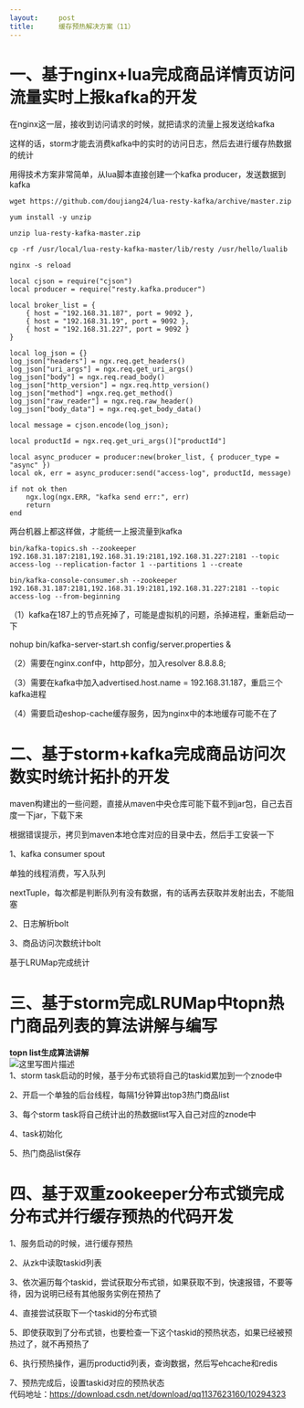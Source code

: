 ```yaml
---
layout:     post
title:      缓存预热解决方案（11）
---
```

<div id="article_content" class="article_content clearfix csdn-tracking-statistics" data-pid="blog" data-mod="popu_307" data-dsm="post">
								            <div id="content_views" class="markdown_views prism-atom-one-dark">
							<!-- flowchart 箭头图标 勿删 -->
							<svg xmlns="http://www.w3.org/2000/svg" style="display: none;"><path stroke-linecap="round" d="M5,0 0,2.5 5,5z" id="raphael-marker-block" style="-webkit-tap-highlight-color: rgba(0, 0, 0, 0);"></path></svg>
							<h1 id="一基于nginxlua完成商品详情页访问流量实时上报kafka的开发">一、基于nginx+lua完成商品详情页访问流量实时上报kafka的开发</h1>

<p>在nginx这一层，接收到访问请求的时候，就把请求的流量上报发送给kafka</p>

<p>这样的话，storm才能去消费kafka中的实时的访问日志，然后去进行缓存热数据的统计</p>

<p>用得技术方案非常简单，从lua脚本直接创建一个kafka producer，发送数据到kafka</p>

<pre class="prettyprint"><code class=" hljs avrasm">wget https://github<span class="hljs-preprocessor">.com</span>/doujiang24/lua-resty-kafka/archive/master<span class="hljs-preprocessor">.zip</span>

yum install -<span class="hljs-built_in">y</span> unzip

unzip lua-resty-kafka-master<span class="hljs-preprocessor">.zip</span>

<span class="hljs-keyword">cp</span> -rf /usr/local/lua-resty-kafka-master/lib/resty /usr/hello/lualib

nginx -s reload

local cjson = require(<span class="hljs-string">"cjson"</span>)  
local producer = require(<span class="hljs-string">"resty.kafka.producer"</span>)  

local broker_list = {  
    { host = <span class="hljs-string">"192.168.31.187"</span>, port = <span class="hljs-number">9092</span> },  
    { host = <span class="hljs-string">"192.168.31.19"</span>, port = <span class="hljs-number">9092</span> },  
    { host = <span class="hljs-string">"192.168.31.227"</span>, port = <span class="hljs-number">9092</span> }
}

local log_json = {}  
log_json[<span class="hljs-string">"headers"</span>] = ngx<span class="hljs-preprocessor">.req</span><span class="hljs-preprocessor">.get</span>_headers()  
log_json[<span class="hljs-string">"uri_args"</span>] = ngx<span class="hljs-preprocessor">.req</span><span class="hljs-preprocessor">.get</span>_uri_args()  
log_json[<span class="hljs-string">"body"</span>] = ngx<span class="hljs-preprocessor">.req</span><span class="hljs-preprocessor">.read</span>_body()  
log_json[<span class="hljs-string">"http_version"</span>] = ngx<span class="hljs-preprocessor">.req</span><span class="hljs-preprocessor">.http</span>_version()  
log_json[<span class="hljs-string">"method"</span>] =ngx<span class="hljs-preprocessor">.req</span><span class="hljs-preprocessor">.get</span>_method() 
log_json[<span class="hljs-string">"raw_reader"</span>] = ngx<span class="hljs-preprocessor">.req</span><span class="hljs-preprocessor">.raw</span>_header()  
log_json[<span class="hljs-string">"body_data"</span>] = ngx<span class="hljs-preprocessor">.req</span><span class="hljs-preprocessor">.get</span>_body_data()  

local message = cjson<span class="hljs-preprocessor">.encode</span>(log_json)<span class="hljs-comment">;  </span>

local productId = ngx<span class="hljs-preprocessor">.req</span><span class="hljs-preprocessor">.get</span>_uri_args()[<span class="hljs-string">"productId"</span>]

local async_producer = producer:new(broker_list, { producer_type = <span class="hljs-string">"async"</span> })   
local ok, err = async_producer:send(<span class="hljs-string">"access-log"</span>, productId, message)  

if not ok then  
    ngx<span class="hljs-preprocessor">.log</span>(ngx<span class="hljs-preprocessor">.ERR</span>, <span class="hljs-string">"kafka send err:"</span>, err)  
    return  
end</code></pre>

<p>两台机器上都这样做，才能统一上报流量到kafka</p>



<pre class="prettyprint"><code class=" hljs brainfuck"><span class="hljs-comment">bin/kafka</span><span class="hljs-literal">-</span><span class="hljs-comment">topics</span><span class="hljs-string">.</span><span class="hljs-comment">sh</span> <span class="hljs-literal">-</span><span class="hljs-literal">-</span><span class="hljs-comment">zookeeper</span> <span class="hljs-comment">192</span><span class="hljs-string">.</span><span class="hljs-comment">168</span><span class="hljs-string">.</span><span class="hljs-comment">31</span><span class="hljs-string">.</span><span class="hljs-comment">187:2181</span><span class="hljs-string">,</span><span class="hljs-comment">192</span><span class="hljs-string">.</span><span class="hljs-comment">168</span><span class="hljs-string">.</span><span class="hljs-comment">31</span><span class="hljs-string">.</span><span class="hljs-comment">19:2181</span><span class="hljs-string">,</span><span class="hljs-comment">192</span><span class="hljs-string">.</span><span class="hljs-comment">168</span><span class="hljs-string">.</span><span class="hljs-comment">31</span><span class="hljs-string">.</span><span class="hljs-comment">227:2181</span> <span class="hljs-literal">-</span><span class="hljs-literal">-</span><span class="hljs-comment">topic</span> <span class="hljs-comment">access</span><span class="hljs-literal">-</span><span class="hljs-comment">log</span> <span class="hljs-literal">-</span><span class="hljs-literal">-</span><span class="hljs-comment">replication</span><span class="hljs-literal">-</span><span class="hljs-comment">factor</span> <span class="hljs-comment">1</span> <span class="hljs-literal">-</span><span class="hljs-literal">-</span><span class="hljs-comment">partitions</span> <span class="hljs-comment">1</span> <span class="hljs-literal">-</span><span class="hljs-literal">-</span><span class="hljs-comment">create</span>

<span class="hljs-comment">bin/kafka</span><span class="hljs-literal">-</span><span class="hljs-comment">console</span><span class="hljs-literal">-</span><span class="hljs-comment">consumer</span><span class="hljs-string">.</span><span class="hljs-comment">sh</span> <span class="hljs-literal">-</span><span class="hljs-literal">-</span><span class="hljs-comment">zookeeper</span> <span class="hljs-comment">192</span><span class="hljs-string">.</span><span class="hljs-comment">168</span><span class="hljs-string">.</span><span class="hljs-comment">31</span><span class="hljs-string">.</span><span class="hljs-comment">187:2181</span><span class="hljs-string">,</span><span class="hljs-comment">192</span><span class="hljs-string">.</span><span class="hljs-comment">168</span><span class="hljs-string">.</span><span class="hljs-comment">31</span><span class="hljs-string">.</span><span class="hljs-comment">19:2181</span><span class="hljs-string">,</span><span class="hljs-comment">192</span><span class="hljs-string">.</span><span class="hljs-comment">168</span><span class="hljs-string">.</span><span class="hljs-comment">31</span><span class="hljs-string">.</span><span class="hljs-comment">227:2181</span> <span class="hljs-literal">-</span><span class="hljs-literal">-</span><span class="hljs-comment">topic</span> <span class="hljs-comment">access</span><span class="hljs-literal">-</span><span class="hljs-comment">log</span> <span class="hljs-literal">-</span><span class="hljs-literal">-</span><span class="hljs-comment">from</span><span class="hljs-literal">-</span><span class="hljs-comment">beginning</span></code></pre>

<p>（1）kafka在187上的节点死掉了，可能是虚拟机的问题，杀掉进程，重新启动一下</p>

<p>nohup bin/kafka-server-start.sh config/server.properties &amp;</p>

<p>（2）需要在nginx.conf中，http部分，加入resolver 8.8.8.8;</p>

<p>（3）需要在kafka中加入advertised.host.name = 192.168.31.187，重启三个kafka进程</p>

<p>（4）需要启动eshop-cache缓存服务，因为nginx中的本地缓存可能不在了</p>



<h1 id="二基于stormkafka完成商品访问次数实时统计拓扑的开发">二、基于storm+kafka完成商品访问次数实时统计拓扑的开发</h1>

<p>maven构建出的一些问题，直接从maven中央仓库可能下载不到jar包，自己去百度一下jar，下载下来</p>

<p>根据错误提示，拷贝到maven本地仓库对应的目录中去，然后手工安装一下</p>

<p>1、kafka consumer spout</p>

<p>单独的线程消费，写入队列</p>

<p>nextTuple，每次都是判断队列有没有数据，有的话再去获取并发射出去，不能阻塞</p>

<p>2、日志解析bolt</p>

<p>3、商品访问次数统计bolt</p>

<p>基于LRUMap完成统计</p>



<h1 id="三基于storm完成lrumap中topn热门商品列表的算法讲解与编写">三、基于storm完成LRUMap中topn热门商品列表的算法讲解与编写</h1>

<p><strong>topn list生成算法讲解</strong> <br>
<img src="//img-blog.csdn.net/20180319061103227?watermark/2/text/Ly9ibG9nLmNzZG4ubmV0L3FxMTEzNzYyMzE2MA==/font/5a6L5L2T/fontsize/400/fill/I0JBQkFCMA==/dissolve/70" alt="这里写图片描述" title=""> <br>
1、storm task启动的时候，基于分布式锁将自己的taskid累加到一个znode中</p>

<p>2、开启一个单独的后台线程，每隔1分钟算出top3热门商品list</p>

<p>3、每个storm task将自己统计出的热数据list写入自己对应的znode中</p>

<p>4、task初始化</p>

<p>5、热门商品list保存</p>



<h1 id="四基于双重zookeeper分布式锁完成分布式并行缓存预热的代码开发">四、基于双重zookeeper分布式锁完成分布式并行缓存预热的代码开发</h1>

<p>1、服务启动的时候，进行缓存预热</p>

<p>2、从zk中读取taskid列表</p>

<p>3、依次遍历每个taskid，尝试获取分布式锁，如果获取不到，快速报错，不要等待，因为说明已经有其他服务实例在预热了</p>

<p>4、直接尝试获取下一个taskid的分布式锁</p>

<p>5、即使获取到了分布式锁，也要检查一下这个taskid的预热状态，如果已经被预热过了，就不再预热了</p>

<p>6、执行预热操作，遍历productid列表，查询数据，然后写ehcache和redis</p>

<p>7、预热完成后，设置taskid对应的预热状态 <br>
代码地址：<a href="https://download.csdn.net/download/qq1137623160/10294323" rel="nofollow">https://download.csdn.net/download/qq1137623160/10294323</a></p>            </div>
						<link href="https://csdnimg.cn/release/phoenix/mdeditor/markdown_views-9e5741c4b9.css" rel="stylesheet">
                </div>